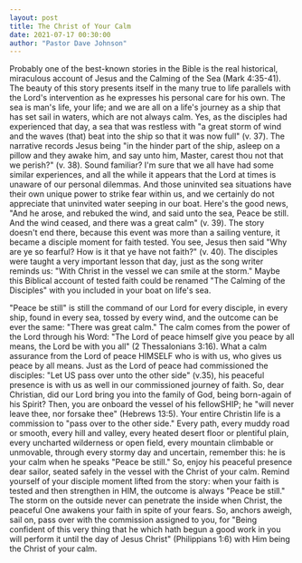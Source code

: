 ```yaml
---
layout: post
title: The Christ of Your Calm
date: 2021-07-17 00:30:00
author: "Pastor Dave Johnson"
---
```


Probably one of the best-known stories in the Bible is the real historical, miraculous account of Jesus and the Calming of the Sea (Mark 4:35-41). The beauty of this story presents itself in the many true to life parallels with the Lord's intervention as he expresses his personal care for his own. The sea is man's life, your life; and we are all on a life's journey as a ship that has set sail in waters, which are not always calm. Yes, as the disciples had experienced that day, a sea that was restless with "a great storm of wind and the waves (that) beat into the ship so that it was now full" (v. 37). The narrative records Jesus being "in the hinder part of the ship, asleep on a pillow and they awake him, and say unto him, Master, carest thou not that we perish?" (v. 38). Sound familiar? I'm sure that we all have had some similar experiences, and all the while it appears that the Lord at times is unaware of our personal dilemmas. And those uninvited sea situations have their own unique power to strike fear within us, and we certainly do not appreciate that uninvited water seeping in our boat. Here's the good news, "And he arose, and rebuked the wind, and said unto the sea, Peace be still. And the wind ceased, and there was a great calm" (v. 39). The story doesn't end there, because this event was more than a sailing venture, it became a disciple moment for faith tested. You see, Jesus then said "Why are ye so fearful? How is it that ye have not faith?" (v. 40). The disciples were taught a very important lesson that day, just as the song writer reminds us: "With Christ in the vessel we can smile at the storm." Maybe this Biblical account of tested faith could be renamed "The Calming of the Disciples" with you included in your boat on life's sea.

"Peace be still" is still the command of our Lord for every disciple, in every ship, found in every sea, tossed by every wind, and the outcome can be ever the same: "There was great calm." The calm comes from the power of the Lord through his Word: "The Lord of peace himself give you peace by all means, the Lord be with you all" (2 Thessalonians 3:16). What a calm assurance from the Lord of peace HIMSELF who is with us, who gives us peace by all means. Just as the Lord of peace had commissioned the disciples: "Let US pass over unto the other side" (v.35), his peaceful presence is with us as well in our commissioned journey of faith. So, dear Christian, did our Lord bring you into the family of God, being born-again of his Spirit? Then, you are onboard the vessel of his fellowSHIP; he "will never leave thee, nor forsake thee" (Hebrews 13:5). Your entire Christin life is a commission to "pass over to the other side." Every path, every muddy road or smooth, every hill and valley, every heated desert floor or plentiful plain, every uncharted wilderness or open field, every mountain climbable or unmovable, through every stormy day and uncertain, remember this: he is your calm when he speaks "Peace be still." So, enjoy his peaceful presence dear sailor, seated safely in the vessel with the Christ of your calm. Remind yourself of your disciple moment lifted from the story: when your faith is tested and then strengthen in HIM, the outcome is always "Peace be still." The storm on the outside never can penetrate the inside when Christ, the peaceful One awakens your faith in spite of your fears. So, anchors aweigh, sail on, pass over with the commission assigned to you, for "Being confident of this very thing that he which hath begun a good work in you will perform it until the day of Jesus Christ" (Philippians 1:6) with Him being the Christ of your calm.
